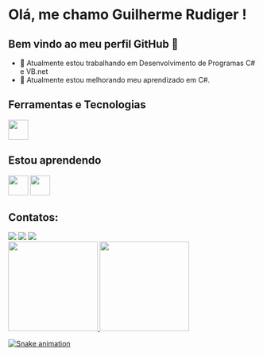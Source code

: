# Olá, me chamo Guilherme Rudiger ! 
## Bem vindo ao meu perfil GitHub 👋

- 🔭 Atualmente estou trabalhando em Desenvolvimento de Programas C# e VB.net
- 🌱 Atualmente estou melhorando meu aprendizado em C#.

## Ferramentas e Tecnologias

<img src="https://cdn.jsdelivr.net/gh/devicons/devicon/icons/git/git-original.svg" width="40" height="40"/>

## Estou aprendendo

<img src="https://cdn.jsdelivr.net/gh/devicons/devicon/icons/java/java-original.svg" width="40" height="40"/> <img src="https://cdn.jsdelivr.net/gh/devicons/devicon/icons/linux/linux-original.svg" width="40" height="40"/>

## Contatos:

<div>
<a href="https://instagram.com/guilherme.rudiger" target="_blank"><img src="https://img.shields.io/badge/-Instagram-%23E4405F?style=for-the-badge&logo=instagram&logoColor=white" target="_blank"></a>
<a href = "mailto:guilherme.rudiger@hotmail.com"><img src="https://img.shields.io/badge/Gmail-D14836?style=for-the-badge&logo=gmail&logoColor=white" target="_blank"></a>
<a href="www.linkedin.com/in/guilherme-rüdiger" target="_blank"><img src="https://img.shields.io/badge/-LinkedIn-%230077B5?style=for-the-badge&logo=linkedin&logoColor=white" target="_blank"></a>   
</div>

<div>
<a href="https://github.com/GuuilhermeR">
<img height="180em" src="https://github-readme-stats.vercel.app/api/top-langs/?username=GuuilhermeR&layout=compact&langs_count=7&theme=dracula"/>
<img height="180em" src="https://github-readme-stats.vercel.app/api?username=GuuilhermeR&show_icons=true&theme=dracula&include_all_commits=true&count_private=true"/>
</div>
  
  
 ![Snake animation](https://github.com/GuuilhermeR/GuuilhermeR/blob/output/github-contribution-grid-snake.svg)
